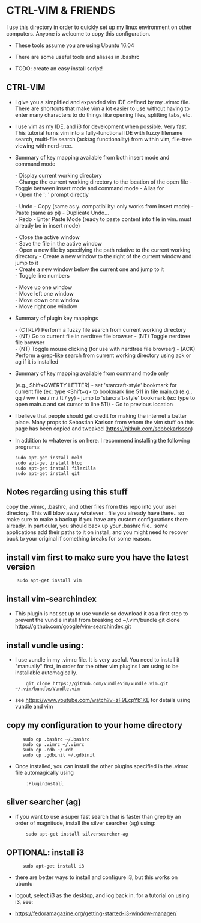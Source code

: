 # CTRL-VIM & FRIENDS

I use this directory in order to quickly set up my linux environment on other computers. Anyone is welcome to copy this configuration.

* These tools assume you are using Ubuntu 16.04

* There are some useful tools and aliases in .bashrc

* TODO: create an easy install script!


## CTRL-VIM
* I give you a simplified and expanded vim IDE defined by my .vimrc file. There are shortcuts that make vim a lot easier to use without having to enter many characters to do things like opening files, splitting tabs, etc.
* I use vim as my IDE, and i3 for development when possible. Very fast. This tutorial turns vim into a fully-functional IDE with fuzzy filename search, multi-file search (ack/ag functionality) from within vim, file-tree viewing with nerd-tree.


* Summary of key mapping available from both insert mode and command mode

    <Space>   - Display current working directory                                               
    <Shift-c> - Change the current working directory to the location of the open file
    <Ctrl-a>  - Toggle between insert mode and command mode
    <Ctrl-w>  - Alias for <ESC>       
	<Ctrl-b>  - Open the ': ' prompt directly

	<Ctrl-z>  - Undo
	<Ctrl-c>  - Copy (same as y. compatibility: only works from insert mode)
	<Ctrl-v>  - Paste (same as pi)
    <Ctrl-u>  - Duplicate Undo...                                                                                                
    <Ctrl-r>  - Redo
	<Ctrl-p>  - Enter Paste Mode (ready to paste content into file in vim. must already be in insert mode)
	
    <Ctrl-x>   - Close the active window                                                                                   
    <Ctrl-s>   - Save the file in the active window    
    <Ctrl-e>   - Open a new file by specifying the path relative to the current working directory
    <Ctrl-n>   - Create a new window to the right of the current window and jump to it                                
    <Ctrl-h>   - Create a new window below the current one and jump to it                         
    <Ctrl-l>   - Toggle line numbers

    <Ctrl-Up>    - Move up one window                                     
    <Ctrl-Left>  - Move left one window                                
    <Ctrl-Down>  - Move down one window                                
    <Ctrl-Right> - Move right one window


* Summary of plugin key mappings

    <Ctrl-f> - (CTRLP) Perform a fuzzy file search from current working directory                                                  
    <Ctrl-g> - (NT) Go to current file in nerdtree file browser
    <Ctrl-t> - (NT) Toggle nerdtree file browser                                             
    <Ctrl-y> - (NT) Toggle mouse clicking (for use with nerdtree file browser)
    <Ctrl-d> - (ACK) Perform a grep-like search from current working directory using ack or ag if it is installed                    


* Summary of key mapping available from command mode only

    <Shift-q through Shift-y> (e.g., Shift+QWERTY LETTER) - set 'starcraft-style' bookmark for current file
	  (ex: type <Shift+q> to bookmark line 511 in file main.c)
    <qq through yy> (e.g., qq / ww / ee / rr / tt / yy) - jump to 'starcraft-style' bookmark
	  (ex: type <qq> to open main.c and set cursor to line 511)
    <Alt-Left> - Go to previous location   

* I believe that people should get credit for making the internet a better place. Many props to Sebastian Karlson from whom the vim stuff on this page has been copied and tweaked (https://github.com/sebbekarlsson)

* In addition to whatever is on here. I recommend installing the following programs:

      sudo apt-get install meld
      sudo apt-get install htop
      sudo apt-get install filezilla
      sudo apt-get install git

## Notes regarding using this stuff

copy the .vimrc, .bashrc, and other files from this repo into your user directory. This will blow away whatever . file you already have there.. so make sure to make a backup if you have any custom configurations there already. In particular, you should back up your .bashrc file.. some applications add their paths to it on install, and you might need to recover back to your original if something breaks for some reason.

## install vim first to make sure you have the latest version

        sudo apt-get install vim
        
## install vim-searchindex
* This plugin is not set up to use vundle so download it as a first step to prevent the vundle install from breaking
          cd ~/.vim/bundle
          git clone https://github.com/google/vim-searchindex.git

## install vundle using:
* I use vundle in my .vimrc file. It is very useful. You need to install it "manually" first, in order for the other vim plugins I am using to be installable automagically.

          git clone https://github.com/VundleVim/Vundle.vim.git ~/.vim/bundle/Vundle.vim

* see https://www.youtube.com/watch?v=zF9EcpYb1KE for details using vundle and vim

## copy my configuration to your home directory     
    
          sudo cp .bashrc ~/.bashrc    
          sudo cp .vimrc ~/.vimrc    
          sudo cp .cdb ~/.cdb    
          sudo cp .gdbinit ~/.gdbinit

* <RUN THIS FROM INSIDE OF VIM> Once installed, you can install the other plugins specified in the .vimrc file automagically using

          :PluginInstall

## silver searcher (ag)
* if you want to use a super fast search that is faster than grep by an order of magnitude, install the silver searcher (ag) using:

          sudo apt-get install silversearcher-ag

## OPTIONAL: install i3

          sudo apt-get install i3

* there are better ways to install and configure i3, but this works on ubuntu

* logout, select i3 as the desktop, and log back in. for a tutorial on using i3, see:

* https://fedoramagazine.org/getting-started-i3-window-manager/
